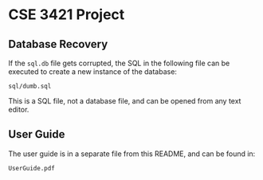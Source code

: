 # CSE 3421 Project

## Database Recovery

If the `sql.db` file gets corrupted, the SQL in the following file can be executed to create a new instance of the database:

```
sql/dumb.sql
```

This is a SQL file, not a database file, and can be opened from any text editor.

## User Guide

The user guide is in a separate file from this README, and can be found in:

```
UserGuide.pdf
```
